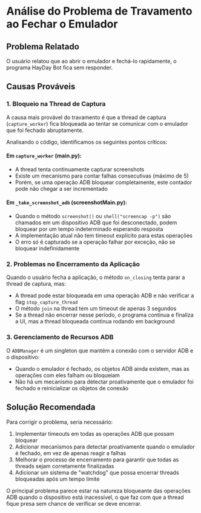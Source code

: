 # Análise do Problema de Travamento ao Fechar o Emulador

## Problema Relatado
O usuário relatou que ao abrir o emulador e fechá-lo rapidamente, o programa HayDay Bot fica sem responder.

## Causas Prováveis

### 1. Bloqueio na Thread de Captura

A causa mais provável do travamento é que a thread de captura (`capture_worker`) fica bloqueada ao tentar se comunicar com o emulador que foi fechado abruptamente.

Analisando o código, identificamos os seguintes pontos críticos:

#### Em `capture_worker` (main.py):
- A thread tenta continuamente capturar screenshots
- Existe um mecanismo para contar falhas consecutivas (máximo de 5)
- Porém, se uma operação ADB bloquear completamente, este contador pode não chegar a ser incrementado

#### Em `_take_screenshot_adb` (screenshotMain.py):
- Quando o método `screenshot()` ou `shell("screencap -p")` são chamados em um dispositivo ADB que foi desconectado, podem bloquear por um tempo indeterminado esperando resposta
- A implementação atual não tem timeout explícito para estas operações
- O erro só é capturado se a operação falhar por exceção, não se bloquear indefinidamente

### 2. Problemas no Encerramento da Aplicação

Quando o usuário fecha a aplicação, o método `on_closing` tenta parar a thread de captura, mas:

- A thread pode estar bloqueada em uma operação ADB e não verificar a flag `stop_capture_thread`
- O método `join` na thread tem um timeout de apenas 3 segundos
- Se a thread não encerrar nesse período, o programa continua e finaliza a UI, mas a thread bloqueada continua rodando em background

### 3. Gerenciamento de Recursos ADB

O `ADBManager` é um singleton que mantém a conexão com o servidor ADB e o dispositivo:

- Quando o emulador é fechado, os objetos ADB ainda existem, mas as operações com eles falham ou bloqueiam
- Não há um mecanismo para detectar proativamente que o emulador foi fechado e reinicializar os objetos de conexão

## Solução Recomendada

Para corrigir o problema, seria necessário:

1. Implementar timeouts em todas as operações ADB que possam bloquear
2. Adicionar mecanismos para detectar proativamente quando o emulador é fechado, em vez de apenas reagir a falhas
3. Melhorar o processo de encerramento para garantir que todas as threads sejam corretamente finalizadas
4. Adicionar um sistema de "watchdog" que possa encerrar threads bloqueadas após um tempo limite

O principal problema parece estar na natureza bloqueante das operações ADB quando o dispositivo está inacessível, o que faz com que a thread fique presa sem chance de verificar se deve encerrar.
